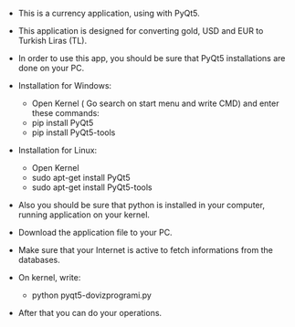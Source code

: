   - This is a currency application, using with PyQt5.
  - This application is designed for converting gold, USD and EUR to Turkish Liras (TL).
  - In order to use this app, you should be sure that PyQt5 installations are done on your PC.

  - Installation for Windows:
      - Open Kernel ( Go search on start menu and write CMD) and enter these commands:
      - pip install PyQt5
      - pip install PyQt5-tools

  - Installation for Linux:
      - Open Kernel
      - sudo apt-get install PyQt5
      - sudo apt-get install PyQt5-tools

  - Also you should be sure that python is installed in your computer, running application on your kernel.

  - Download the application file to your PC.

  - Make sure that your Internet is active to fetch informations from the databases.

  - On kernel, write:
      - python pyqt5-dovizprogrami.py

  - After that you can do your operations.
